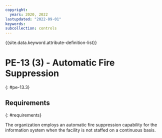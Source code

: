 ```yaml
---
copyright:
  years: 2020, 2022
lastupdated: "2022-09-01"
keywords: 
subcollection: controls
---
```



{{site.data.keyword.attribute-definition-list}}


# PE-13 (3) - Automatic Fire Suppression
{: #pe-13.3}

## Requirements
{: #requirements}

The organization employs an automatic fire suppression capability for the information system when the facility is not staffed on a continuous basis.
